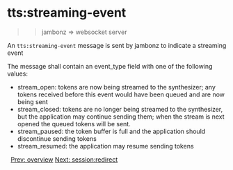 # tts:streaming-event

>> jambonz => websocket server

An `tts:streaming-event` message is sent by jambonz to indicate a streaming event

The message shall contain an event_type field with one of the following values:

- stream_open: tokens are now being streamed to the synthesizer; any tokens received before this event would have been queued and are now being sent
- stream_closed: tokens are no longer being streamed to the synthesizer, but the application may continue sending them; when the stream is next opened the queued tokens will be sent.
- stream_paused: the token buffer is full and the application should discontinue sending tokens
- stream_resumed: the application may resume sending tokens

<p class="flex">
<span>&nbsp;</span>
<a href="/docs/ws/overview">Prev: overview</a>
<a href="/docs/ws/session-redirect">Next: session:redirect</a>
</p>
